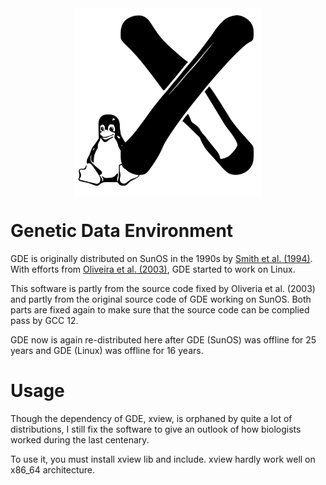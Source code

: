 
<div  align="center">
<img src="./LinuxGDE.svg" width = "300" alt="logo" align=center />
</div>

# Genetic Data Environment

GDE is originally distributed on SunOS in the 1990s by [Smith et al. (1994)](https://doi.org/10.1093/bioinformatics/10.6.671). With efforts from [Oliveira et al. (2003)](http://dx.doi.org/10.1093/bioinformatics/19.1.153), GDE started to work on Linux.

This software is partly from the source code fixed by Oliveria et al. (2003) and partly from the original source code of GDE working on SunOS. Both parts are fixed again to make sure that the source code can be complied pass by GCC 12.

GDE now is again re-distributed here after GDE (SunOS) was offline for 25 years and GDE (Linux) was offline for 16 years.

# Usage

Though the dependency of GDE, xview, is orphaned by quite a lot of distributions, I still fix the software to give an outlook of how biologists worked during the last centenary.

To use it, you must install xview lib and include. xview hardly work well on x86_64 architecture.
